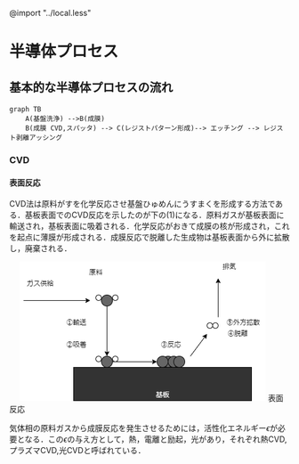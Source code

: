 @import "../local.less"

# 半導体プロセス

## 基本的な半導体プロセスの流れ

``` mermaid
graph TB
    A(基盤洗浄) -->B(成膜)
    B(成膜 CVD,スパッタ) --> C(レジストパターン形成)--> エッチング --> レジスト剥離アッシング
```

### CVD

#### 表面反応

CVD法は原料がすを化学反応させ基盤ひゅめんにうすまくを形成する方法である．基板表面でのCVD反応を示したのが下の(1)になる．原料ガスが基板表面に輸送され，基板表面に吸着される．化学反応がおきて成膜の核が形成され，これを起点に薄膜が形成される．成膜反応で脱離した生成物は基板表面から外に拡散し，廃棄される．
<div class="image">　
<img src="./Fig1.png">
<span>表面反応</span>
</div>

気体相の原料ガスから成膜反応を発生させるためには，活性化エネルギー$\epsilon$が必要となる．この$\epsilon$の与え方として，熱，電離と励起，光があり，それぞれ熱CVD,プラズマCVD,光CVDと呼ばれている．


